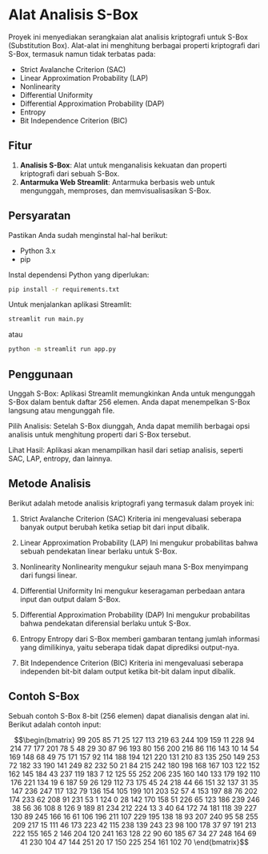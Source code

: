 # Alat Analisis S-Box

Proyek ini menyediakan serangkaian alat analisis kriptografi untuk S-Box (Substitution Box). Alat-alat ini menghitung berbagai properti kriptografi dari S-Box, termasuk namun tidak terbatas pada:

- Strict Avalanche Criterion (SAC)
- Linear Approximation Probability (LAP)
- Nonlinearity
- Differential Uniformity
- Differential Approximation Probability (DAP)
- Entropy
- Bit Independence Criterion (BIC)

## Fitur

1. **Analisis S-Box**: Alat untuk menganalisis kekuatan dan properti kriptografi dari sebuah S-Box.
2. **Antarmuka Web Streamlit**: Antarmuka berbasis web untuk mengunggah, memproses, dan memvisualisasikan S-Box.

## Persyaratan

Pastikan Anda sudah menginstal hal-hal berikut:

- Python 3.x
- pip

Instal dependensi Python yang diperlukan:
```bash
pip install -r requirements.txt
```

Untuk menjalankan aplikasi Streamlit:
```bash
streamlit run main.py
```
atau
```bash
python -m streamlit run app.py
```

## Penggunaan
Unggah S-Box: Aplikasi Streamlit memungkinkan Anda untuk mengunggah S-Box dalam bentuk daftar 256 elemen. Anda dapat menempelkan S-Box langsung atau mengunggah file.

Pilih Analisis: Setelah S-Box diunggah, Anda dapat memilih berbagai opsi analisis untuk menghitung properti dari S-Box tersebut.

Lihat Hasil: Aplikasi akan menampilkan hasil dari setiap analisis, seperti SAC, LAP, entropy, dan lainnya.

## Metode Analisis
Berikut adalah metode analisis kriptografi yang termasuk dalam proyek ini:

1. Strict Avalanche Criterion (SAC)
Kriteria ini mengevaluasi seberapa banyak output berubah ketika setiap bit dari input dibalik.

2. Linear Approximation Probability (LAP)
Ini mengukur probabilitas bahwa sebuah pendekatan linear berlaku untuk S-Box.

3. Nonlinearity
Nonlinearity mengukur sejauh mana S-Box menyimpang dari fungsi linear.

4. Differential Uniformity
Ini mengukur keseragaman perbedaan antara input dan output dalam S-Box.

5. Differential Approximation Probability (DAP)
Ini mengukur probabilitas bahwa pendekatan diferensial berlaku untuk S-Box.

6. Entropy
Entropy dari S-Box memberi gambaran tentang jumlah informasi yang dimilikinya, yaitu seberapa tidak dapat diprediksi output-nya.

7. Bit Independence Criterion (BIC)
Kriteria ini mengevaluasi seberapa independen bit-bit dalam output ketika bit-bit dalam input dibalik.

## Contoh S-Box
Sebuah contoh S-Box 8-bit (256 elemen) dapat dianalisis dengan alat ini. Berikut adalah contoh input:

```math
\begin{bmatrix}
99 205 85 71 25 127 113 219 63 244 109 159 11 228 94 214
77 177 201 78 5 48 29 30 87 96 193 80 156 200 216 86
116 143 10 14 54 169 148 68 49 75 171 157 92 114 188 194
121 220 131 210 83 135 250 149 253 72 182 33 190 141 249 82
232 50 21 84 215 242 180 198 168 167 103 122 152 162 145 184
43 237 119 183 7 12 125 55 252 206 235 160 140 133 179 192
110 176 221 134 19 6 187 59 26 129 112 73 175 45 24 218
44 66 151 32 137 31 35 147 236 247 117 132 79 136 154 105
199 101 203 52 57 4 153 197 88 76 202 174 233 62 208 91
231 53 1 124 0 28 142 170 158 51 226 65 123 186 239 246
38 56 36 108 8 126 9 189 81 234 212 224 13 3 40 64
172 74 181 118 39 227 130 89 245 166 16 61 106 196 211 107
229 195 138 18 93 207 240 95 58 255 209 217 15 111 46 173
223 42 115 238 139 243 23 98 100 178 37 97 191 213 222 155
165 2 146 204 120 241 163 128 22 90 60 185 67 34 27 248
164 69 41 230 104 47 144 251 20 17 150 225 254 161 102 70
\end{bmatrix}
```
